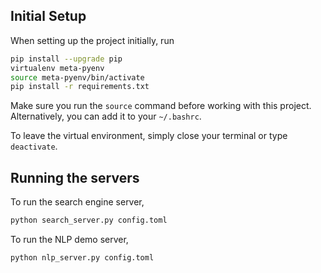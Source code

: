 ## Initial Setup

When setting up the project initially, run

```bash
pip install --upgrade pip
virtualenv meta-pyenv
source meta-pyenv/bin/activate
pip install -r requirements.txt
```

Make sure you run the `source` command before working with this project.
Alternatively, you can add it to your `~/.bashrc`.

To leave the virtual environment, simply close your terminal or type
`deactivate`.

## Running the servers

To run the search engine server,

```bash
python search_server.py config.toml
```

To run the NLP demo server,

```bash
python nlp_server.py config.toml
```

